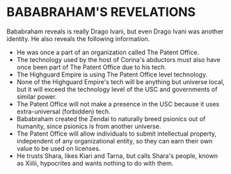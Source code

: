 # BABABRAHAM'S REVELATIONS

Bababraham reveals is really Drago Ivani, but even Drago Ivani was another identity. He also reveals the following information.

- He was once a part of an organization called The Patent Office.
- The technology used by the host of Corina's abductors must also have once been part of The Patent Office due to his tech.
- The Highguard Empire is using The Patent Office level technology.
- None of the Highguard Empire's tech will be anything but universe local, but it will exceed the technology level of the USC and governments of similar power.
- The Patent Office will not make a presence in the USC because it uses extra-universal (forbidden) tech.
- Bababraham created the Zendai to naturally breed psionics out of humanity, since psionics is from another universe.
- The Patent Office will allow individuals to submit intellectual property, independent of any organizational entity, so they can earn their own value to be used on licenses.
- He trusts Shara, likes Kiari and Tarna, but calls Shara's people, known as Xiilii, hypocrites and wants nothing to do with them.

